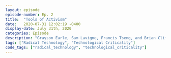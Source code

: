 ```yaml
---
layout: episode
episode-number: Ep. 2
title:  "Tools of Activism"
date:   2020-07-31 12:02:19 -0400
display-date: July 31th, 2020
categories: Episode
description: "Grayson Earle, Sam Lavigne, Francis Tseng, and Brian Clifton describe the tools they have created to subvert digital hegemony and aid in global protest"
tags: ["Radical Technology", "Technological Criticality"]
code_tags: ["radical_technology", "technological_criticality"]
---
```

